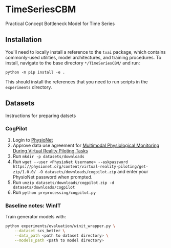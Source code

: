 # TimeSeriesCBM
Practical Concept Bottleneck Model for Time Series

## Installation
You'll need to locally install a reference to the `txai` package, which contains commonly-used utilities, model architectures, and training procedures. To install, navigate to the base directory `*/TimeSeriesCBM/` and run:
```
python -m pip install -e .
```
This should install the references that you need to run scripts in the `experiments` directory.

## Datasets

Instructions for preparing datsets

### CogPilot
 
 1. Login to [PhysioNet](https://physionet.org/)
 2. Approve data use agreement for [Multimodal Physiological Monitoring During
    Virtual Reality Piloting Tasks](https://physionet.org/content/virtual-reality-piloting/1.0.0/)
 3. Run `mkdir -p datasets/downloads`
 4. Run `wget --user <PhysioNet Username> --askpassword https://physionet.org/content/virtual-reality-piloting/get-zip/1.0.0/ -O datasets/downloads/cogpilot.zip` and enter your PhysioNet password when prompted.
 5. Run `unzip datasets/downloads/cogpilot.zip -d datasets/downloads/cogpilot`
 6. Run `python preprocessing/cogpilot.py`

 


### Baseline notes: WinIT

Train generator models with:

```bash
python experiments/evaluation/winit_wrapper.py \
    --dataset scs_better \
    --data_path <path to dataset directory> \
    --models_path <path to model directory>
```